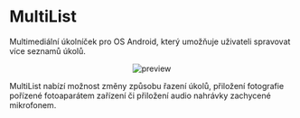 # MultiList
Multimediální úkolníček pro OS Android, který umožňuje uživateli spravovat více seznamů úkolů.
<p align="center">
<img src="http://i.imgur.com/O4yMQRh.jpg"  alt="preview" />
</p>
MultiList nabízí možnost změny způsobu řazení úkolů, přiložení fotografie pořízené fotoaparátem zařízení či přiložení audio nahrávky zachycené mikrofonem.
